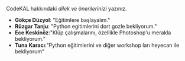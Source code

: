 CodeKAL hakkındaki _dilek ve önerilerinizi_ yazınız.

- **Gökçe Düzyol**: "Eğitimlere başlayalım."
- **Rüzgar Tanju**: "Python egitimlerini dort gozle bekliyorum."
- **Ece Keskinöz**:"Klüp çalışmalarını, özellikle Photoshop'u merakla bekliyorum."
- **Tuna Karacı**:"Python eğitimlerini ve diğer workshop ları heyecan ile bekliyorum"
